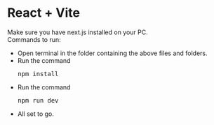 # React + Vite

Make sure you have next.js installed on your PC. <br>
Commands to run: <br>
<ul>
  <li>Open terminal in the folder containing the above files and folders.</li>
  <li> Run the command <pre>npm install</pre></li>
  <li>Run the command <pre>npm run dev</pre></li>
  <li>All set to go.</li>
</ul>
